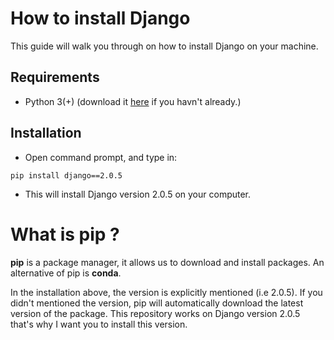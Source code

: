 # How to install Django

This guide will walk you through on how to install Django on your machine.


## Requirements

* Python 3(+) (download it [here](https://www.python.org/downloads/) if you havn't already.)


## Installation

* Open command prompt, and type in:

`pip install django==2.0.5`

* This will install Django  version 2.0.5 on your computer.

# What is pip ?

**pip** is a package manager, it allows us to download and install packages. An alternative of pip is **conda**.

 In the installation above, the version is explicitly mentioned (i.e 2.0.5). If you didn't mentioned the version, pip will automatically download the latest version of the package.
 This repository works on Django version 2.0.5 that's why I want you to install this version. 


 

